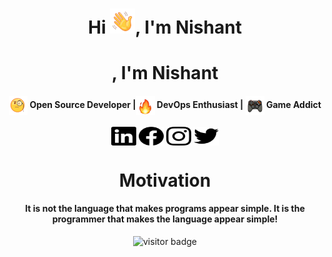 <h1 style = font-size: "50px" align="center"> Hi <img src="Icons/Telegram Emojis/waving-hand.gif" width="40">, I'm Nishant</h1>
<h1 align="center">, I'm Nishant</h1>
<h4 align="center"><img align="center" src="Icons/Telegram Emojis/face-with-monocle.gif" height="30" width="30" /> Open Source Developer |<img align="center" src="Icons/Telegram Emojis/fire-1.gif" height="30" width="30" /> DevOps Enthusiast | <img align="center" src="Icons/Telegram Emojis/Video-Game.gif" height="30" width="30" /> Game Addict</h4>
<p align="center">
<a href="https://www.linkedin.com/in/nishant-kant-ojha/" target="blank"><img align="center" src="Icons/linkedin.svg" alt="garudaa" height="30" width="40" /></a>
<a href="https://www.facebook.com/nishantkantojha/" target="blank"><img align="center" src="Icons/facebook.svg" alt="garudaa" height="30" width="40" /></a>
<a href="https://www.instagram.com/nishantkantojha/" target="blank"><img align="center" src="Icons/instagram.svg" alt="garudaa" height="30" width="40" /></a>
<a href="https://twitter.com/nishantkantojha" target="blank"><img align="center" src="Icons/twitter.svg" alt="garudaa" height="30" width="40" /></a>
<h1 align="center">Motivation</h1>

<h4 align="center">
 It is not the language that makes programs appear simple. It is the programmer that makes the language appear simple!
</h4>
</p>
<p align ="center">
  <img src="https://visitor-badge.glitch.me/badge?page_id=nishantkantojha/nishantkantojha" alt="visitor badge"/></p>




